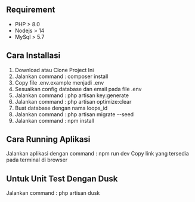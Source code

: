 ## Requirement

- PHP > 8.0
- Nodejs > 14
- MySql > 5.7

## Cara Installasi

1. Download atau Clone Project Ini
2. Jalankan command : composer install
3. Copy file .env.example menjadi .env
4. Sesuaikan config database dan email pada file .env
5. Jalankan command : php artisan key:generate
6. Jalankan command : php artisan optimize:clear
7. Buat database dengan nama loops_id
8. Jalankan command : php artisan migrate --seed
9. Jalankan command : npm install

## Cara Running Aplikasi

Jalankan aplikasi dengan command : npm run dev
Copy link yang tersedia pada terminal di browser

## Untuk Unit Test Dengan Dusk

Jalankan command : php artisan dusk
